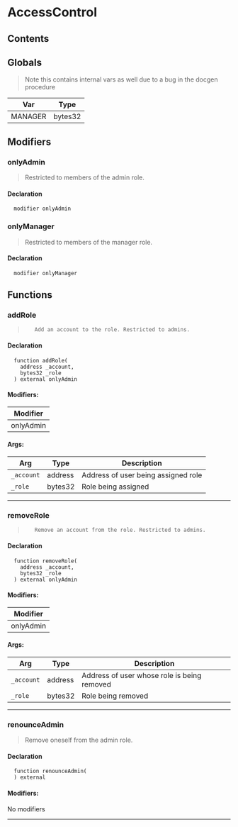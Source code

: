 # AccessControl





## Contents
<!-- START doctoc -->
<!-- END doctoc -->

## Globals

> Note this contains internal vars as well due to a bug in the docgen procedure

| Var | Type |
| --- | --- |
| MANAGER | bytes32 |


## Modifiers

### onlyAdmin
> Restricted to members of the admin role.

#### Declaration
```solidity
  modifier onlyAdmin
```


### onlyManager
> Restricted to members of the manager role.

#### Declaration
```solidity
  modifier onlyManager
```



## Functions

### addRole
>        Add an account to the role. Restricted to admins.


#### Declaration
```solidity
  function addRole(
    address _account,
    bytes32 _role
  ) external onlyAdmin
```

#### Modifiers:
| Modifier |
| --- |
| onlyAdmin |

#### Args:
| Arg | Type | Description |
| --- | --- | --- |
|`_account` | address | Address of user being assigned role
|`_role` | bytes32 |   Role being assigned
---  
### removeRole
>        Remove an account from the role. Restricted to admins.


#### Declaration
```solidity
  function removeRole(
    address _account,
    bytes32 _role
  ) external onlyAdmin
```

#### Modifiers:
| Modifier |
| --- |
| onlyAdmin |

#### Args:
| Arg | Type | Description |
| --- | --- | --- |
|`_account` | address | Address of user whose role is being removed
|`_role` | bytes32 |   Role being removed
---  
### renounceAdmin
> Remove oneself from the admin role.

#### Declaration
```solidity
  function renounceAdmin(
  ) external
```

#### Modifiers:
No modifiers


---  


